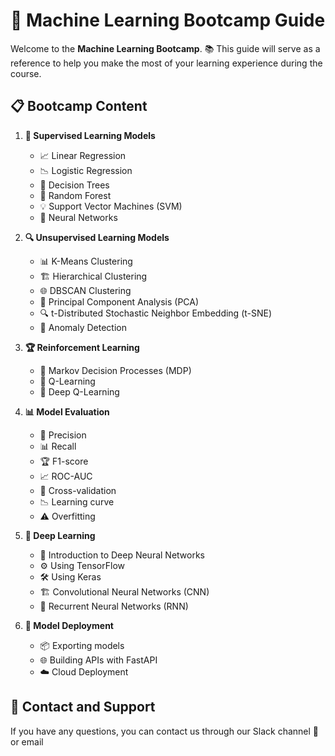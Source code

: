 # 🚀 Machine Learning Bootcamp Guide

Welcome to the **Machine Learning Bootcamp**. 📚 This guide will serve as a reference to help you make the most of your learning experience during the course.

## 📋 Bootcamp Content

1. **🤖 Supervised Learning Models**
   - 📈 Linear Regression
   - 📉 Logistic Regression
   - 🌳 Decision Trees
   - 🌲 Random Forest
   - 💡 Support Vector Machines (SVM)
   - 🧠 Neural Networks

2. **🔍 Unsupervised Learning Models**
   - 📊 K-Means Clustering
   - 🏗️ Hierarchical Clustering
   - 🌐 DBSCAN Clustering
   - 📏 Principal Component Analysis (PCA)
   - 🔍 t-Distributed Stochastic Neighbor Embedding (t-SNE)
   - 📂 Anomaly Detection

3. **🏆 Reinforcement Learning**
   - 🎯 Markov Decision Processes (MDP)
   - 🤖 Q-Learning
   - 🏁 Deep Q-Learning

4. **📊 Model Evaluation**
   - 📏 Precision
   - 📊 Recall
   - 🏆 F1-score
   - 📈 ROC-AUC
   - 🔄 Cross-validation
   - 📉 Learning curve
   - ⚠️ Overfitting

5. **🧠 Deep Learning**
   - 🚦 Introduction to Deep Neural Networks
   - ⚙️ Using TensorFlow
   - 🛠️ Using Keras
   - 🏗️ Convolutional Neural Networks (CNN)
   - 🔄 Recurrent Neural Networks (RNN)

6. **🚀 Model Deployment**
   - 📦 Exporting models
   - 🌐 Building APIs with FastAPI
   - ☁️ Cloud Deployment



## 📧 Contact and Support

If you have any questions, you can contact us through our Slack channel 💬 or email


